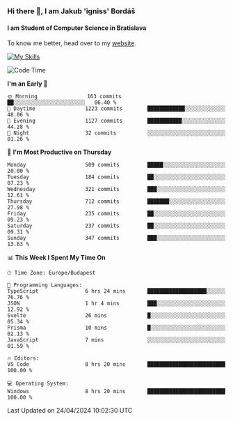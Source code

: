 ### Hi there 👋, I am Jakub 'igniss' Bordáš

#### I am Student of Computer Science in Bratislava
To know me better, head over to my [website](https://bordas.sk).

[![My Skills](https://skillicons.dev/icons?i=js,html,css,figma,svelte,java,kotlin,python,postgresql,typescript,nest,nodejs)](https://bordas.sk)


<!--START_SECTION:waka-->
![Code Time](http://img.shields.io/badge/Code%20Time-1%2C475%20hrs%2037%20mins-blue)

**I'm an Early 🐤** 

```text
🌞 Morning                163 commits         ██░░░░░░░░░░░░░░░░░░░░░░░   06.40 % 
🌆 Daytime                1223 commits        ████████████░░░░░░░░░░░░░   48.06 % 
🌃 Evening                1127 commits        ███████████░░░░░░░░░░░░░░   44.28 % 
🌙 Night                  32 commits          ░░░░░░░░░░░░░░░░░░░░░░░░░   01.26 % 
```
📅 **I'm Most Productive on Thursday** 

```text
Monday                   509 commits         █████░░░░░░░░░░░░░░░░░░░░   20.00 % 
Tuesday                  184 commits         ██░░░░░░░░░░░░░░░░░░░░░░░   07.23 % 
Wednesday                321 commits         ███░░░░░░░░░░░░░░░░░░░░░░   12.61 % 
Thursday                 712 commits         ███████░░░░░░░░░░░░░░░░░░   27.98 % 
Friday                   235 commits         ██░░░░░░░░░░░░░░░░░░░░░░░   09.23 % 
Saturday                 237 commits         ██░░░░░░░░░░░░░░░░░░░░░░░   09.31 % 
Sunday                   347 commits         ███░░░░░░░░░░░░░░░░░░░░░░   13.63 % 
```


📊 **This Week I Spent My Time On** 

```text
🕑︎ Time Zone: Europe/Budapest

💬 Programming Languages: 
TypeScript               6 hrs 24 mins       ███████████████████░░░░░░   76.76 % 
JSON                     1 hr 4 mins         ███░░░░░░░░░░░░░░░░░░░░░░   12.92 % 
Svelte                   26 mins             █░░░░░░░░░░░░░░░░░░░░░░░░   05.34 % 
Prisma                   10 mins             █░░░░░░░░░░░░░░░░░░░░░░░░   02.13 % 
JavaScript               7 mins              ░░░░░░░░░░░░░░░░░░░░░░░░░   01.59 % 

🔥 Editors: 
VS Code                  8 hrs 20 mins       █████████████████████████   100.00 % 

💻 Operating System: 
Windows                  8 hrs 20 mins       █████████████████████████   100.00 % 
```


 Last Updated on 24/04/2024 10:02:30 UTC
<!--END_SECTION:waka-->
